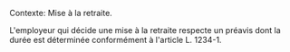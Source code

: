 Contexte: Mise à la retraite.

L'employeur qui décide une mise à la retraite respecte un préavis dont la durée est déterminée conformément à l'article L. 1234-1.